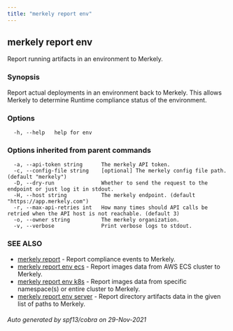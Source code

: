 ```yaml
---
title: "merkely report env"
---
```


## merkely report env

Report running artifacts in an environment to Merkely.

### Synopsis


Report actual deployments in an environment back to Merkely.
This allows Merkely to determine Runtime compliance status of the environment.


### Options

```
  -h, --help   help for env
```

### Options inherited from parent commands

```
  -a, --api-token string      The merkely API token.
  -c, --config-file string    [optional] The merkely config file path. (default "merkely")
  -D, --dry-run               Whether to send the request to the endpoint or just log it in stdout.
  -H, --host string           The merkely endpoint. (default "https://app.merkely.com")
  -r, --max-api-retries int   How many times should API calls be retried when the API host is not reachable. (default 3)
  -o, --owner string          The merkely organization.
  -v, --verbose               Print verbose logs to stdout.
```

### SEE ALSO

* [merkely report](/client_reference/merkely_report/)	 - Report compliance events to Merkely.
* [merkely report env ecs](/client_reference/merkely_report_env_ecs/)	 - Report images data from AWS ECS cluster to Merkely.
* [merkely report env k8s](/client_reference/merkely_report_env_k8s/)	 - Report images data from specific namespace(s) or entire cluster to Merkely.
* [merkely report env server](/client_reference/merkely_report_env_server/)	 - Report directory artifacts data in the given list of paths to Merkely.

###### Auto generated by spf13/cobra on 29-Nov-2021

